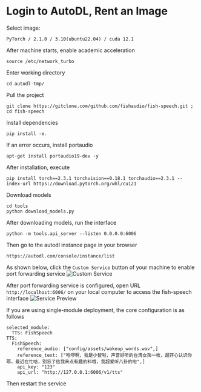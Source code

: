 # Login to AutoDL, Rent an Image
Select image:
```
PyTorch / 2.1.0 / 3.10(ubuntu22.04) / cuda 12.1
```

After machine starts, enable academic acceleration
```
source /etc/network_turbo
```

Enter working directory
```
cd autodl-tmp/
```

Pull the project
```
git clone https://gitclone.com/github.com/fishaudio/fish-speech.git ; cd fish-speech
```

Install dependencies
```
pip install -e.
```

If an error occurs, install portaudio
```
apt-get install portaudio19-dev -y
```

After installation, execute
```
pip install torch==2.3.1 torchvision==0.18.1 torchaudio==2.3.1 --index-url https://download.pytorch.org/whl/cu121
```

Download models
```
cd tools
python download_models.py 
```

After downloading models, run the interface
```
python -m tools.api_server --listen 0.0.0.0:6006 
```

Then go to the autodl instance page in your browser
```
https://autodl.com/console/instance/list
```

As shown below, click the `Custom Service` button of your machine to enable port forwarding service
![Custom Service](images/fishspeech/autodl-01.png)

After port forwarding service is configured, open URL `http://localhost:6006/` on your local computer to access the fish-speech interface
![Service Preview](images/fishspeech/autodl-02.png)


If you are using single-module deployment, the core configuration is as follows
```
selected_module:
  TTS: FishSpeech
TTS:
  FishSpeech:
    reference_audio: ["config/assets/wakeup_words.wav",]
    reference_text: ["哈啰啊，我是小智啦，声音好听的台湾女孩一枚，超开心认识你耶，最近在忙啥，别忘了给我来点有趣的料哦，我超爱听八卦的啦",]
    api_key: "123"
    api_url: "http://127.0.0.1:6006/v1/tts"
```

Then restart the service

